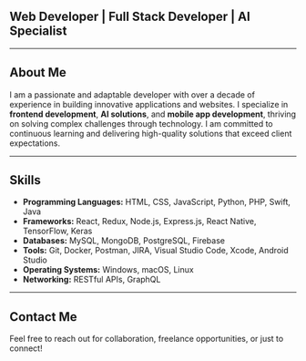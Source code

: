## Web Developer | Full Stack Developer | AI Specialist

---

## About Me

I am a passionate and adaptable developer with over a decade of experience in building innovative applications and websites. I specialize in **frontend development**, **AI solutions**, and **mobile app development**, thriving on solving complex challenges through technology. I am committed to continuous learning and delivering high-quality solutions that exceed client expectations.

---

## Skills

- **Programming Languages:** HTML, CSS, JavaScript, Python, PHP, Swift, Java
- **Frameworks:** React, Redux, Node.js, Express.js, React Native, TensorFlow, Keras
- **Databases:** MySQL, MongoDB, PostgreSQL, Firebase
- **Tools:** Git, Docker, Postman, JIRA, Visual Studio Code, Xcode, Android Studio
- **Operating Systems:** Windows, macOS, Linux
- **Networking:** RESTful APIs, GraphQL

---
<!--
## Work Experience

### Freelance Developer
**April 2024 - Present**  
- Developed 12 diverse projects, including custom websites and desktop applications.
- Utilized modern frameworks like React and Node.js.
- Enhanced problem-solving abilities and adaptability to client needs.

### Lead Developer, 株式会社Frog&Fluid
**November 2021 - April 2024**  
- Spearheaded the development of an innovative e-commerce platform.
- Enhanced user experience and streamlined payment processes using React and Redux.
- Achieved significant improvements in transaction efficiency and customer satisfaction.

### Core Developer, FoodMarketHub
**March 2020 - October 2021**  
- Designed and implemented a comprehensive food delivery application.
- Optimized delivery algorithms using Node.js and Express.js.
- Increased user ratings and engagement through effective functionality enhancements.

### Freelance AI Developer
**July 2019 - March 2020**  
- Developed AI-driven applications for data analysis and machine learning.
- Collaborated with data scientists to improve model accuracy using Python and TensorFlow.

### Application Developer, ANYOMA SDN. BHD.
**April 2015 - April 2018**  
- Contributed to various mobile applications, focusing on user experience and functionality.
- Utilized React Native and Swift for high-quality app development.

### Backend Developer, ANYOMA SDN. BHD.
**February 2013 - April 2015**  
- Implemented backend solutions using PHP and MySQL.
- Enhanced user experience through effective database management.

### Frontend Developer, ANYOMA SDN. BHD.
**October 2010 - February 2013**  
- Developed and launched various websites, establishing a strong foundation in web technologies.

---

## Projects

### [Project Name]
- **Description:** Brief description of the project, its purpose, and your role.
- **Technologies Used:** List the technologies, frameworks, and tools used.
- - **Link:** [GitHub Repository URL or Live Demo URL] 

### [Project Name]
- **Description:** Brief description of the project, its purpose, and your role.
- **Technologies Used:** List the technologies, frameworks, and tools used.
- **Link:** [GitHub Repository URL or Live Demo URL] 

### [Project Name]
- **Description:** Brief description of the project, its purpose, and your role.
- **Technologies Used:** List the technologies, frameworks, and tools used.
 - **Link:** [GitHub Repository URL or Live Demo URL]

(Continue adding projects as needed)
 
---

## Testimonials
*(Optional: Include any testimonials from clients or colleagues that speak to your skills and work ethic.)*

---
-->
## Contact Me

Feel free to reach out for collaboration, freelance opportunities, or just to connect!
 <!--
- [Email]  
- [LinkedIn Profile URL]  
- [GitHub Profile URL]
 -->
